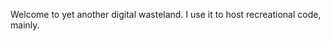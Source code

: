 Welcome to yet another digital wasteland.
I use it to host recreational code, mainly.

<!---
hishamahamad/hishamahamad is a ✨ special ✨ repository because its `README.md` (this file) appears on your GitHub profile.
You can click the Preview link to take a look at your changes.
--->
